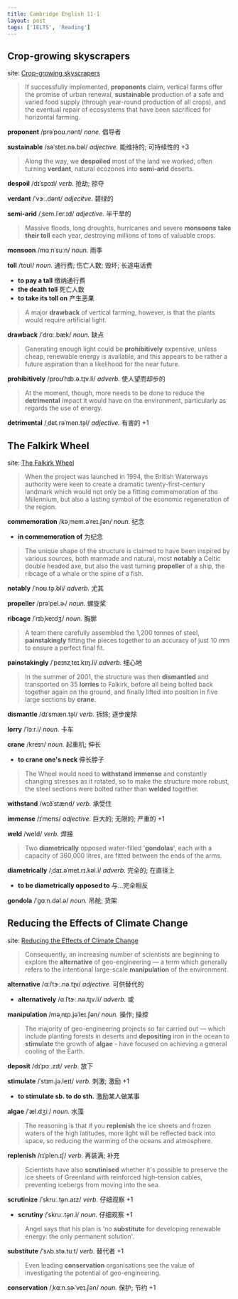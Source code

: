 ```yaml
---
title: Cambridge English 11-1
layout: post
tags: ['IELTS', 'Reading']
---
```


## Crop-growing skyscrapers

site: [Crop-growing skyscrapers](https://mini-ielts.com/386/reading/crop-growing-skyscrapers)

> If successfully implemented, **proponents** claim, vertical farms offer the promise of urban renewal, **sustainable** production of a safe and varied food supply (through year-round production of all crops), and the eventual repair of ecosystems that have been sacrificed for horizontal farming.

**proponent** /prəˈpoʊ.nənt/ *none.* 倡导者

**sustainable** /səˈsteɪ.nə.bəl/ *adjective.* 能维持的; 可持续性的 +3

> Along the way, we **despoiled** most of the land we worked, often turning **verdant**, natural ecozones into **semi-arid** deserts.

**despoil** /dɪˈspɔɪl/ *verb.* 抢劫; 掠夺

**verdant** /ˈvɝː.dənt/ *adjecitve.* 碧绿的

**semi-arid** /ˌsem.iˈer.ɪd/ *adjective.* 半干旱的

> Massive floods, long droughts, hurricanes and severe **monsoons** **take their toll** each year, destroying millions of tons of valuable crops.

**monsoon** /mɑːnˈsuːn/ *noun.* 雨季

**toll** /toʊl/ *noun.* 通行费; 伤亡人数; 毁坏; 长途电话费

- **to pay a tall** 缴纳通行费
- **the death toll** 死亡人数
- **to take its toll on** 产生恶果

> A major **drawback** of vertical farming, however, is that the plants would require artificial light.

**drawback** /ˈdrɑː.bæk/ *noun.* 缺点

> Generating enough light could be **prohibitively** expensive, unless cheap, renewable energy is available, and this appears to be rather a future aspiration than a likelihood for the near future.

**prohibitively** /proʊˈhɪb.ə.t̬ɪv.li/ *adverb.* 使人望而却步的

> At the moment, though, more needs to be done to reduce the **detrimental** impact it would have on the environment, particularly as regards the use of energy.

**detrimental** /ˌdet.rəˈmen.t̬əl/ *adjective.* 有害的 +1

## The Falkirk Wheel

site: [The Falkirk Wheel](https://mini-ielts.com/387/reading/the-falkirk-wheel)

> When the project was launched in 1994, the British Waterways authority were keen to create a dramatic twenty-first-century landmark which would not only be a fitting commemoration of the Millennium, but also a lasting symbol of the economic regeneration of the region.

**commemoration** /kəˌmem.əˈreɪ.ʃən/ *noun.* 纪念

- **in commemoration of** 为纪念

> The unique shape of the structure is claimed to have been inspired by various sources, both manmade and natural, most **notably** a Celtic double headed axe, but also the vast turning **propeller** of a ship, the ribcage of a whale or the spine of a fish.

**notably** /ˈnoʊ.t̬ə.bli/ *adverb.* 尤其

**propeller** /prəˈpel.ɚ/ *noun.* 螺旋桨

**ribcage** /ˈrɪbˌkeɪdʒ/ *noun.* 胸廓

> A team there carefully assembled the 1,200 tonnes of steel, **painstakingly** fitting the pieces together to an accuracy of just 10 mm to ensure a perfect final fit.

**painstakingly** /ˈpeɪnzˌteɪ.kɪŋ.li/ *adverb.* 细心地

> In the summer of 2001, the structure was then **dismantled** and transported on 35 **lorries** to Falkirk, before all being bolted back together again on the ground, and finally lifted into position in five large sections by **crane**.

**dismantle** /dɪˈsmæn.t̬əl/ *verb.* 拆除; 逐步废除

**lorry** /ˈlɔːr.i/ *noun.* 卡车

**crane** /kreɪn/ *noun.* 起重机; 伸长

- **to crane one's neck** 伸长脖子

> The Wheel would need to **withstand** **immense** and constantly changing stresses as it rotated, so to make the structure more robust, the steel sections were bolted rather than **welded** together.

**withstand** /wɪðˈstænd/ *verb.* 承受住

**immense** /ɪˈmens/ *adjective.* 巨大的; 无限的; 严重的 +1

**weld** /weld/ *verb.* 焊接

> Two **diametrically** opposed water-filled '**gondolas**', each with a capacity of 360,000 litres, are fitted between the ends of the arms.

**diametrically** /ˌdaɪ.əˈmet.rɪ.kəl.i/ *adverb.* 完全的; 在直径上

- **to be diametrically opposed to** 与...完全相反

**gondola** /ˈɡɑːn.dəl.ə/ *noun.* 吊舱; 货架

## Reducing the Effects of Climate Change

site: [Reducing the Effects of Climate Change](https://mini-ielts.com/388/reading/reducing-the-effects-of-climate-change)

> Consequently, an increasing number of scientists are beginning to explore the **alternative** of geo-engineering — a term which generally refers to the intentional large-scale **manipulation** of the environment.

**alternative** /ɑːlˈtɝː.nə.t̬ɪv/ *adjective.* 可供替代的

- **alternatively** /ɑːlˈtɝː.nə.t̬ɪv.li/ *adverb.* 或

**manipulation** /məˌnɪp.jəˈleɪ.ʃən/ *noun.* 操作; 操控

> The majority of geo-engineering projects so far carried out — which include planting forests in deserts and **depositing** iron in the ocean to **stimulate** the growth of **algae** - have focused on achieving a general cooling of the Earth.

**deposit** /dɪˈpɑː.zɪt/ *verb.* 放下

**stimulate** /ˈstɪm.jə.leɪt/ *verb.* 刺激; 激励 +1

- **to stimulate sb. to do sth.** 激励某人做某事

**algae** /ˈæl.dʒiː/ *noun.* 水藻

> The reasoning is that if you **replenish** the ice sheets and frozen waters of the high latitudes, more light will be reflected back into space, so reducing the warming of the oceans and atmosphere.

**replenish** /rɪˈplen.ɪʃ/ *verb.* 再装满; 补充

> Scientists have also **scrutinised** whether it's possible to preserve the ice sheets of Greenland with reinforced high-tension cables, preventing icebergs from moving into the sea.

**scrutinize** /ˈskruː.t̬ən.aɪz/ *verb.* 仔细观察 +1

- **scrutiny** /ˈskruː.t̬ən.i/ *noun.* 仔细观察 +1

> Angel says that his plan is ‘no **substitute** for developing renewable energy: the only permanent solution'.

**substitute** /ˈsʌb.stə.tuːt/ *verb.* 替代者 +1

> Even leading **conservation** organisations see the value of investigating the potential of geo-engineering.

**conservation** /ˌkɑːn.sɚˈveɪ.ʃən/ *noun.* 保护; 节约 +1
